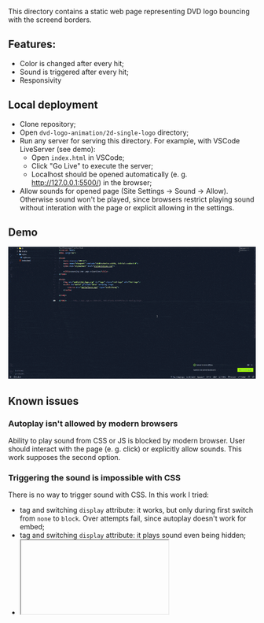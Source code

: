 This directory contains a static web page representing DVD logo bouncing with the screend borders.

## Features:
- Color is changed after every hit;
- Sound is triggered after every hit;
- Responsivity

## Local deployment

- Clone repository;
- Open `dvd-logo-animation/2d-single-logo` directory;
- Run any server for serving this directory. For example, with VSCode LiveServer (see demo):
  - Open `index.html` in VSCode;
  - Click "Go Live" to execute the server;
  - Localhost should be opened automatically (e. g. http://127.0.0.1:5500/) in the browser;
- Allow sounds for opened page (Site Settings -> Sound -> Allow). Otherwise sound won't be played, 
since browsers restrict playing sound without interation with the page or explicit allowing in the settings.

## Demo

![demo](demo.gif)


## Known issues

### Autoplay isn't allowed by modern browsers

Ability to play sound from CSS or JS is blocked by modern browser. User should interact with the page (e. g. click) or explicitly allow sounds.
This work supposes the second option.

### Triggering the sound is impossible with CSS

There is no way to trigger sound with CSS. In this work I tried:
- <embed> tag and switching `display` attribute: it works, but only during first switch from `none` to `block`.
Over attempts fail, since autoplay doesn't work for embed;
- <audion> tag and switching `display` attribute: it plays sound even being hidden;
- <iframe> tag and switching `display` attribute: autoplay doesn't work at all
  
In this work I modified audio file to be the same length as animation and say "beep" in accordance with hits.
See commit "7522b54d99bc4776182a24e80828ffe475d08ab2" for JS version, that doesn't use any hacks.
